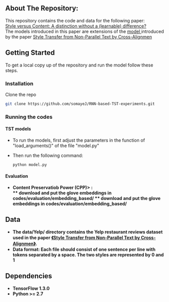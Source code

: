 ## About The Repository:
This repository contains the code and data for the following paper:\
 <a href="https://aclanthology.org/2020.coling-main.197.pdf"> Style versus Content: A distinction without a (learnable) difference? </a> \
The models introduced in this paper are extensions of the  <a href="https://github.com/shentianxiao/language-style-transfer"> model  </a>  introduced by the paper <a href="https://arxiv.org/pdf/1705.09655v2.pdf"> Style Transfer from Non-Parallel Text by Cross-Alignmen </a> 

<!-- GETTING STARTED -->
## Getting Started

To get a local copy up of the repository and run the model follow these steps.
<!--*****************************my comments -->
<!--***************************** #### Requirements 
* torchtext >= 0.4.0 ????
* nltk ??????
* fasttext == 0.9.3?????
* kenlm ?????  my comments -->

### Installation

Clone the repo
   ```sh
   git clone https://github.com/somayeJ/RNN-based-TST-experiments.git
   ```
<!--*****************************my comments -->
<!--***************************** 2. Install the requirements?  my comments -->
<!--*************************1.notes to myself -->
### Running the codes
####  TST models
* To run the models, first adjust the parameters in the function of "load_arguments()" of the file "model.py"

* Then run the following command:
   ```sh
   python model.py
   ```
####  Evaluation
* <b>Content Preservatiob Power (CPP)> :   
 ** download and put the  glove embeddings in codes/evaluation/embedding_based/
 ** download and put the  glove embeddings in codes/evaluation/embedding_based/
## Data 
* The data/Yelp/ directory contains the  Yelp restaurant reviews dataset used in the paper <a href="https://arxiv.org/abs/1705.09655">《Style Transfer from Non-Parallel Text by Cross-Alignmen》</a>. 
*  Data format: Each file should consist of one sentence per line with tokens separated by a space. The two styles are represented by 0 and 1

## Dependencies
* TensorFlow 1.3.0 
* Python >= 2.7 
